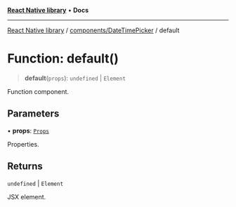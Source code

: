 [**React Native library**](../../../index.md) • **Docs**

***

[React Native library](../../../modules.md) / [components/DateTimePicker](../index.md) / default

# Function: default()

> **default**(`props`): `undefined` \| `Element`

Function component.

## Parameters

• **props**: [`Props`](../interfaces/Props.md)

Properties.

## Returns

`undefined` \| `Element`

JSX element.
